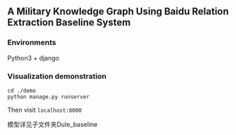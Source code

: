 ## A Military Knowledge Graph Using Baidu Relation Extraction Baseline System

### Environments  
Python3 + django

### Visualization demonstration
```
cd ./demo
python manage.py runserver
```
Then visit `localhost:8000`

模型详见子文件夹DuIe_baseline
